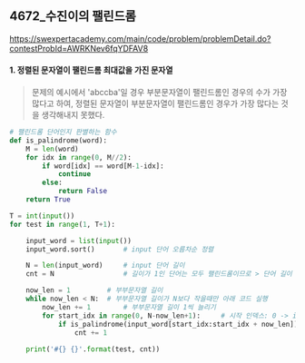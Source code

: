 ## 4672_수진이의 팰린드롬

https://swexpertacademy.com/main/code/problem/problemDetail.do?contestProbId=AWRKNev6fqYDFAV8
#### 1. 정렬된 문자열이 팰린드롬 최대값을 가진 문자열

> 문제의 예시에서 'abccba'일 경우 부분문자열이 팰린드롬인 경우의 수가 가장 많다고 하여, 정렬된 문자열이 부분문자열이 팰린드롬인 경우가 가장 많다는 것을 생각해내지 못했다.


```python
# 팰린드롬 단어인지 판별하는 함수
def is_palindrome(word):
    M = len(word)
    for idx in range(0, M//2):
        if word[idx] == word[M-1-idx]:
            continue
        else:
            return False
    return True

T = int(input())
for test in range(1, T+1):

    input_word = list(input())
    input_word.sort()       # input 단어 오름차순 정렬

    N = len(input_word)     # input 단어 길이 
    cnt = N                 # 길이가 1인 단어는 모두 팰린드롬이므로 > 단어 길이 카운트에 담고 시작

    now_len = 1         # 부부문자열 길이 
    while now_len < N:  # 부부문자열 길이가 N보다 작을때만 아래 코드 실행
        now_len += 1        # 부부문자열 길이 1씩 늘리기 
        for start_idx in range(0, N-now_len+1):     # 시작 인덱스: 0 -> input 단어길이-부분문자열길이
            if is_palindrome(input_word[start_idx:start_idx + now_len]):    # 팰린드롬인지 검사 후 > cnt에 1씩 더하기
                cnt += 1
    
    print('#{} {}'.format(test, cnt))